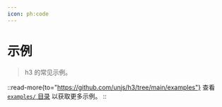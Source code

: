 ```yaml
---
icon: ph:code
---
```


# 示例

> h3 的常见示例。

::read-more{to="https://github.com/unjs/h3/tree/main/examples"}
查看 [`examples/` 目录](https://github.com/unjs/h3/tree/main/examples) 以获取更多示例。
::
